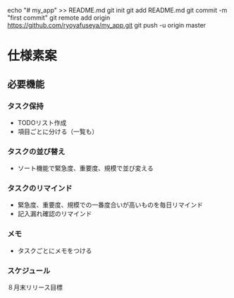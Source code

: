 echo "# my_app" >> README.md
git init
git add README.md
git commit -m "first commit"
git remote add origin https://github.com/ryoyafuseya/my_app.git
git push -u origin master
                
# 仕様素案

## 必要機能

### タスク保持
- TODOリスト作成
- 項目ごとに分ける（一覧も）

### タスクの並び替え
- ソート機能で緊急度、重要度、規模で並び変える

### タスクのリマインド
- 緊急度、重要度、規模での一番度合いが高いものを毎日リマインド
- 記入漏れ確認のリマインド

### メモ
- タスクごとにメモをつける


### スケジュール
８月末リリース目標
     
